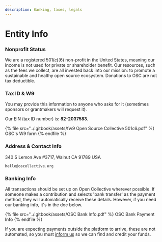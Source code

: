 ```yaml
---
description: Banking, taxes, legals
---
```


# Entity Info

### Nonprofit Status

We are a registered 501(c)(6) non-profit in the United States, meaning our income is not used for private or shareholder benefit. Our resources, such as the fees we collect, are all invested back into our mission: to promote a sustainable and healthy open source ecosystem. Donations to OSC are not tax deductible.

### Tax ID & W9

You may provide this information to anyone who asks for it (sometimes sponsors or grantmakers will request it).

Our EIN (tax ID number) is: **82-2037583**. 

{% file src="../.gitbook/assets/fw9 Open Source Collective 501c6.pdf" %}
OSC's W9 form
{% endfile %}

### Address & Contact Info

 340 S Lemon Ave #3717, Walnut CA 91789 USA

`hello@oscollective.org`

### Banking Info

All transactions should be set up on Open Collective wherever possible. If someone makes a contribution and selects 'bank transfer' as the payment method, they will automatically receive these details. However, if you need our banking info, it's in the doc below. 

{% file src="../.gitbook/assets/OSC Bank Info.pdf" %}
OSC Bank Payment Info
{% endfile %}

If you are expecting payments outside the platform to arrive, these are not automated, so you must [inform us](mailto:hello@oscollective.org) so we can find and credit your funds. 
